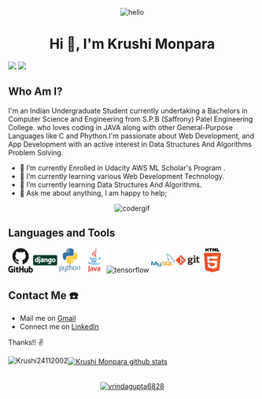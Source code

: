 <!-- 👋 Hi, I’m @Krushi24112002
- 👀 I’m interested in ...
- 🌱 I’m currently learning ...
- 💞️ I’m looking to collaborate on ...
- 📫 How to reach me ...-->

<!---
Krushi24112002/Krushi24112002 is a ✨ special ✨ repository because its `README.md` (this file) appears on your GitHub profile.
You can click the Preview link to take a look at your changes.
--->
<p align="center"> <img src="https://raw.githubusercontent.com/Vrindagupta6828/Vrindagupta6828/master/assest/hello.gif" alt="hello" /> </p>
<h1 align="center">Hi 👋, I'm Krushi Monpara</h1>
<!--
**Krushi24112002/Krushi24112002** is a ✨ _special_ ✨ repository because its `README.md` (this file) appears on your GitHub profile.-->
<!--
Here are some ideas to get you started: -->
<!--
- 🔭 I’m currently Self Learning on Data Structures And Algorithms. I am also contributing to some open source.
- 🌱 I’m currently Enrolled in Udacity AWS ML Scholar's Program 
- 👯 I’m looking to collaborate on ...
- 🤔 I’m looking for help with ...
- 💬 Ask me about ...
- 📫 How to reach me: ...
- 😄 Pronouns: ...
- ⚡ Fun fact: ...   -->

![](https://visitor-badge.glitch.me/badge?page_id=Krushi24112002.Krushi24112002)
<a href=https://github.com/TesseractCoding/NeoAlgo>
   <img src=https://img.shields.io/badge/NeoAlgo-Contributor-brightgreen>
</a>

## Who Am I?

I'm an Indian Undergraduate Student currently undertaking a Bachelors in Computer Science and Engineering from S.P.B (Saffrony) Patel Engineering College.
who loves coding in JAVA along with other General-Purpose Languages like C and Phython.I'm passionate about Web Development, and App Development with an active interest in Data Structures And Algorithms Problem Solving. 

- 🔭 I’m currently Enrolled in Udacity AWS ML Scholar's Program .
- 🌱 I’m currently learning various Web Development Technology.
- 🌱 I’m currently learning Data Structures And Algorithms.
- 💬 Ask me about anything, I am happy to help;

<p align="center"> <img src="https://i.pinimg.com/originals/f8/41/ac/f841ac2befaedda240c55a06b23b33ec.gif" alt="codergif" /> </p>

## Languages and Tools  

<img src="https://github.com/devicons/devicon/blob/master/icons/github/github-original-wordmark.svg" alt="github" width="50" height="50"/><img 
src="https://github.com/devicons/devicon/blob/master/icons/django/django-original.svg" alt="django" width="50" height="50"/><img
src="https://github.com/devicons/devicon/blob/master/icons/python/python-original-wordmark.svg" alt="python" width="50" height="50"/><img
src="https://github.com/devicons/devicon/blob/master/icons/java/java-original-wordmark.svg" alt="java" width="50" height="50"/><img
src="https://www.vectorlogo.zone/logos/tensorflow/tensorflow-icon.svg" alt="tensorflow" width="40" height="40"/> <img
src="https://github.com/devicons/devicon/blob/master/icons/mysql/mysql-original-wordmark.svg" alt="mySql" width="50" height="50"/><img
src="https://github.com/devicons/devicon/blob/master/icons/git/git-original-wordmark.svg" alt="git" width="50" height="50"/><img
src="https://github.com/devicons/devicon/blob/master/icons/html5/html5-original-wordmark.svg" alt="html5" width="50" height="50"/>


## Contact Me ☎️

* Mail me on [Gmail](krushimonpara24@gmail.com) 
* Connect me on [LinkedIn](linkedin.com/in/krushi-monpara-753826201)

Thanks!! ✌️

<!--
<a href=https://github-readme-stats.vercel.app">
-->
  <img align="left" src="https://github-readme-stats.vercel.app/api/top-langs/?username=Krushi24112002&layout=compact" alt="Krushi24112002" />
 </a>


<a href="https://github.com/Krushi24112002/github-readme-stats">
  <img align="center" src="https://github-readme-stats.vercel.app/api?username=Krushi24112002&show_icons=true&theme=radical&count_private=true" alt="Krushi Monpara github stats" />
</a>
<br />
<br />

<p align="center">
<a href="https://www.linkedin.com/in/krushi-monpara-753826201/" target="blank"><img align="center" src="https://cdn.jsdelivr.net/npm/simple-icons@3.0.1/icons/linkedin.svg" alt="vrindagupta6828" height="30" width="30" /></a>
</p>

